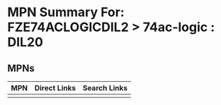 



# MPN Summary For: FZE74ACLOGICDIL2 > 74ac-logic : DIL20

## MPNs
  

|MPN|Direct Links|Search Links|
| :--- | :--- | :--- |
||||
